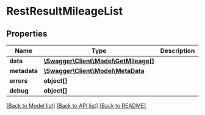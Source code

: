 # RestResultMileageList

## Properties
Name | Type | Description | Notes
------------ | ------------- | ------------- | -------------
**data** | [**\Swagger\Client\Model\GetMileage[]**](GetMileage.md) |  | [optional] 
**metadata** | [**\Swagger\Client\Model\MetaData**](MetaData.md) |  | [optional] 
**errors** | **object[]** |  | [optional] 
**debug** | **object[]** |  | [optional] 

[[Back to Model list]](../README.md#documentation-for-models) [[Back to API list]](../README.md#documentation-for-api-endpoints) [[Back to README]](../README.md)


